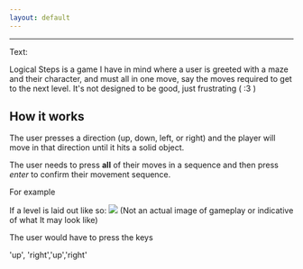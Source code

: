 ```yaml
---
layout: default
---
```


----

Text: 

Logical Steps is a game I have in mind where a user is  greeted with a maze and their character, and must all in one move, say the moves required to get to the next level. It's not designed to be good, just frustrating ( :3 )

## How it works

The user presses a direction (up, down, left, or right) and the player will move in that direction until it hits a solid object.

The user needs to press **all** of their moves in a sequence and then press *enter* to confirm their movement sequence.

For example

If a level is laid out like so:
![](http://i.imgur.com/3AwwxM7.png)
(Not an actual image of gameplay or indicative of what It may look like)

The user would have to press the keys

'up', 'right','up','right'
